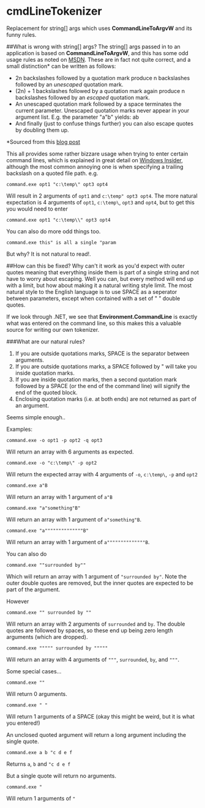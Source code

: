 # cmdLineTokenizer

Replacement for string[] args which uses **CommandLineToArgvW** and its funny rules.

##What is wrong with string[] args?
The string[] args passed in to an application is based on **CommandLineToArgvW**, and this has some odd usage rules as noted on [MSDN][].
These are in fact not quite correct, and a small distinction\* can be written as follows:

*	2n backslashes followed by a quotation mark produce n backslashes followed by an *unescaped* quotation mark. 
*	(2n) + 1 backslashes followed by a quotation mark again produce n backslashes followed by an *escaped* quotation mark. 
*	An unescaped quotation mark followed by a space terminates the current parameter. Unescaped quotation marks never appear in your argument list. E.g. the parameter "a"b" yields: ab 
*	And finally (just to confuse things further) you can also escape quotes by doubling them up. 

\*Sourced from this [blog post][]

This all provides some rather bizzare usage when trying to enter certain command lines, which is explained in great detail on [Windows Insider][], although the most common annoying one is when specifying a trailing backslash on a quoted file path.
e.g.
```
command.exe opt1 "c:\temp\" opt3 opt4
``` 
Will result in 2 arguments of `opt1` and `c:\temp" opt3 opt4`.
The more natural expectation is 4 arguments of `opt1`, `c:\temp\`, `opt3` and `opt4`, but to get this you would need to enter
```
command.exe opt1 "c:\temp\\" opt3 opt4
```

You can also do more odd things too.  
```
command.exe this" is all a single "param
```
But why?  It is not natural to read!.


##How can this be fixed?
Why can't it work as you'd expect with outer quotes meaning that everything inside them is part of a single string and not have to worry about escaping.  Well you can, but every method will end up with a limit, but how about making it a natural writing style limit.
The most natural style to the English language is to use SPACE as a seperator between parameters, except when contained with a set of " " double quotes.

If we look through .NET, we see that **Environment.CommandLine** is exactly what was entered on the command line, so this makes this a valuable source for writing our own tokenizer.

###What are our natural rules?

1. If you are outside quotations marks, SPACE is the separator between arguments.
2. If you are outside quotations marks, a SPACE followed by " will take you inside quotation marks.
3. If you are inside quotation marks, then a second quotation mark followed by a SPACE (or the end of the command line) will signify the end of the quoted block.
4. Enclosing quotation marks (i.e. at both ends) are not returned as part of an argument.

Seems simple enough..

Examples:
```
command.exe -o opt1 -p opt2 -q opt3
```
Will return an array with 6 arguments as expected.

```
command.exe -o "c:\temp\" -p opt2
```
Will return the expected array with 4 arguments of `-o`, `c:\temp\`, `-p` and `opt2`

```
command.exe a"B
```
Will return an array with 1 argument of `a"B`

```
command.exe "a"something"B"
```
Will return an array with 1 argument of `a"something"B`.

```
command.exe "a""""""""""""""B"
```
Will return an array with 1 argument of `a""""""""""""""B`.

You can also do
```
command.exe ""surrounded by""
```
Which will return an array with 1 argument of `"surrounded by"`.  Note the outer double quotes are removed, but the inner quotes are expected to be part of the argument.


However
```
command.exe "" surrounded by ""
```
Will return an array with 2 arguments of `surrounded` and `by`.  The double quotes are followed by spaces, so these end up being zero length arguments (which are dropped).

```
command.exe """"" surrounded by """""
```
Will return an array with 4 arguments of `"""`, `surrounded`, `by`, and `"""`.



Some special cases...
```
command.exe ""
```
Will return 0 arguments.

```
command.exe " "
```
Will return 1 arguments of a SPACE (okay this might be weird, but it is what you entered!)

An unclosed quoted argument will return a long argument including the single quote.
```
command.exe a b "c d e f
```
Returns `a`, `b` and `"c d e f`

But a single quote will return no arguments.
```
command.exe "
```
Will return 1 arguments of `"`




[blog post]: http://weblogs.asp.net/jongalloway//_5B002E00_NET-Gotcha_5D00_-Commandline-args-ending-in-_5C002200_-are-subject-to-CommandLineToArgvW-whackiness
[Windows Insider]: http://www.windowsinspired.com/how-a-windows-programs-splits-its-command-line-into-individual-arguments/
[MSDN]:https://msdn.microsoft.com/en-us/library/windows/desktop/bb776391(v=vs.85).aspx